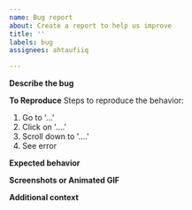 ```yaml
---
name: Bug report
about: Create a report to help us improve
title: ''
labels: bug
assignees: ahtaufiiq

---
```


<!-- Don't forget to add Projects : Bug Reports on the right side-->

**Describe the bug**
<!-- A clear and concise description of what the bug is.-->

**To Reproduce**
Steps to reproduce the behavior:
1. Go to '...'
2. Click on '....'
3. Scroll down to '....'
4. See error

**Expected behavior**
<!-- A clear and concise description of what you expected to happen. -->

**Screenshots or Animated GIF**
<!-- If applicable, add screenshots to help explain your problem. -->

**Additional context**
<!-- Add any other context about the problem here. -->
